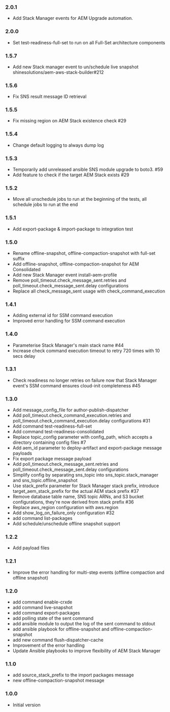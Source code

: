 ### 2.0.1
* Add Stack Manager events for AEM Upgrade automation.

### 2.0.0
* Set test-readiness-full-set to run on all Full-Set architecture components

### 1.5.7
* Add new Stack manager event to un/schedule live snapshot shinesolutions/aem-aws-stack-builder#212

### 1.5.6
* Fix SNS result message ID retrieval

### 1.5.5
* Fix missing region on AEM Stack existence check #29

### 1.5.4
* Change default logging to always dump log

### 1.5.3
* Temporarily add unreleased ansible SNS module upgrade to boto3. #59
* Add feature to check if the target AEM Stack exists #29

### 1.5.2
* Move all unschedule jobs to run at the beginning of the tests, all schedule jobs to run at the end

### 1.5.1
* Add export-package & import-package to integration test

### 1.5.0
* Rename offline-snapshot, offline-compaction-snapshot with full-set suffix
* Add offline-snapshot, offline-compaction-snapshot for AEM Consolidated
* Add new Stack Manager event install-aem-profile
* Remove poll_timeout.check_message_sent.retries and poll_timeout.check_message_sent.delay configurations
* Replace all check_message_sent usage with check_command_execution

### 1.4.1
* Adding external id for SSM command execution
* Improved error handling for SSM command execution

### 1.4.0
* Parameterise Stack Manager's main stack name #44
* Increase check command execution timeout to retry 720 times with 10 secs delay

### 1.3.1
* Check readiness no longer retries on failure now that Stack Manager event's SSM command ensures cloud-init completeness #45

### 1.3.0
* Add message_config_file for author-publish-dispatcher
* Add poll_timeout.check_command_execution.retries and poll_timeout.check_command_execution.delay configurations #31
* Add command test-readiness-full-set
* Add command test-readiness-consolidated
* Replace topic_config parameter with config_path, which accepts a directory containing config files #7
* Add aem_id parameter to deploy-artifact and export-package message payloads
* Fix export package message payload
* Add poll_timeout.check_message_sent.retries and poll_timeout.check_message_sent.delay configurations
* Simplify config by separating sns_topic into sns_topic.stack_manager and sns_topic.offline_snapshot
* Use stack_prefix parameter for Stack Manager stack prefix, introduce target_aem_stack_prefix for the actual AEM stack prefix #37
* Remove database table name, SNS topic ARNs, and S3 bucket configurations, they're now derived from stack prefix #36
* Replace aws_region configuration with aws.region
* Add show_log_on_failure_only configuration #32
* add command list-packages
* Add schedule/unschedule offline snapshot support

### 1.2.2
* Add payload files

### 1.2.1
* Improve the error handling for multi-step events (offline compaction and offline snapshot)

### 1.2.0
 * add command enable-crxde
 * add command live-snapshot
 * add command export-packages
 * add polling state of the sent command
 * add ansible module to output the log of the sent command to stdout
 * add ansible playbook for offline-snapshot and offline-compaction-snapshot
 * add new command flush-dispatcher-cache
 * Improvement of the error handling
 * Update Ansible playbooks to improve flexibility of AEM Stack Manager

### 1.1.0
* add source_stack_prefix to the import packages message
* new offline-compaction-snapshot message

### 1.0.0
* Initial version
